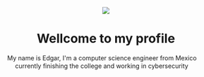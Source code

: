   <p align="center">
    <img src="https://capsule-render.vercel.app/api?type=waving&color=gradient&text=Hello%20world!&height=100&section=header"/>
  </p>
  <h1 align="center">
    Wellcome to my profile
  </h1>
  
  <p align="center">My name is Edgar, I'm a computer science engineer from Mexico <img src="https://cdn-icons-png.flaticon.com/512/197/197397.png" width="14"/> currently finishing the college and working in cybersecurity <img src="https://cdn-icons-png.flaticon.com/512/1691/1691940.png" width="15"/></p>
  

